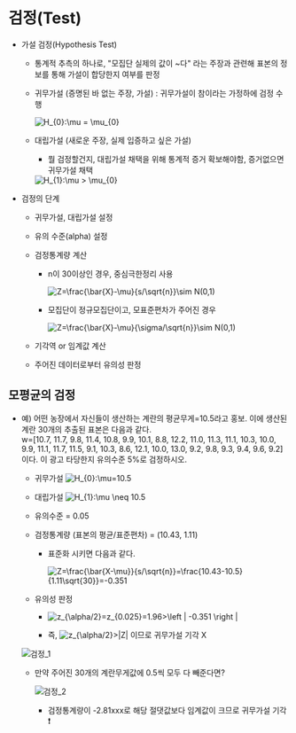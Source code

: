 # 검정(Test)

+ 가설 검정(Hypothesis Test)
   + 통계적 추측의 하나로, "모집단 실제의 값이 ~다" 라는 주장과 관련해 표본의 정보를 통해 가설이 합당한지 여부를 판정
   + 귀무가설 (증명된 바 없는 주장, 가설) : 귀무가설이 참이라는 가정하에 검정 수행   
   
      <img src="https://latex.codecogs.com/gif.latex?H_{0}:\mu&space;=&space;\mu_{0}" title="H_{0}:\mu = \mu_{0}" />   
          
   + 대립가설 (새로운 주장, 실제 입증하고 싶은 가설)   
      + 뭘 검정할건지, 대립가설 채택을 위해 통계적 증거 확보해야함, 증거없으면 귀무가설 채택
   
      <img src="https://latex.codecogs.com/gif.latex?H_{1}:\mu&space;>&space;\mu_{0}" title="H_{1}:\mu > \mu_{0}" />    
      
      
+ 검정의 단계
   + 귀무가설, 대립가설 설정
   + 유의 수준(alpha) 설정
   + 검정통계량 계산
      + n이 30이상인 경우, 중심극한정리 사용   
   
        <img src="https://latex.codecogs.com/gif.latex?Z=\frac{\bar{X}-\mu}{s/\sqrt{n}}\sim&space;N(0,1)" title="Z=\frac{\bar{X}-\mu}{s/\sqrt{n}}\sim N(0,1)" />   
      
      + 모집단이 정규모집단이고, 모표준편차가 주어진 경우   
      
        <img src="https://latex.codecogs.com/gif.latex?Z=\frac{\bar{X}-\mu}{\sigma/\sqrt{n}}\sim&space;N(0,1)" title="Z=\frac{\bar{X}-\mu}{\sigma/\sqrt{n}}\sim N(0,1)" />   
      
   + 기각역 or 임계값 계산
   + 주어진 데이터로부터 유의성 판정
   
   
## 모평균의 검정   

+ 예) 어떤 농장에서 자신들이 생산하는 계란의 평균무게=10.5라고 홍보. 이에 생산된 계란 30개의 추출된 표본은 다음과 같다.   
   w=[10.7, 11.7, 9.8, 11.4, 10.8, 9.9, 10.1, 8.8, 12.2, 11.0, 11.3, 11.1, 10.3, 10.0, 9.9, 11.1, 11.7, 11.5, 9.1, 10.3, 8.6, 12.1, 10.0, 13.0, 9.2, 9.8, 9.3, 9.4, 9.6, 9.2]이다. 
   이 광고 타당한지 유의수준 5%로 검정하시오.   
   
   + 귀무가설 <img src="https://latex.codecogs.com/gif.latex?H_{0}:\mu=10.5" title="H_{0}:\mu=10.5" />     
   
   + 대립가설 <img src="https://latex.codecogs.com/gif.latex?H_{1}:\mu&space;\neq&space;10.5" title="H_{1}:\mu \neq 10.5" />   
   
   + 유의수준 = 0.05
   + 검정통계량 (표본의 평균/표준편차) = (10.43, 1.11)
     + 표준화 시키면 다음과 같다.   
     
        <img src="https://latex.codecogs.com/gif.latex?Z=\frac{\bar{X-\mu}}{s/\sqrt{n}}=\frac{10.43-10.5}{1.11\sqrt{30}}=-0.351" title="Z=\frac{\bar{X-\mu}}{s/\sqrt{n}}=\frac{10.43-10.5}{1.11\sqrt{30}}=-0.351" />   
        
   + 유의성 판정   
   
      + <img src="https://latex.codecogs.com/gif.latex?z_{\alpha/2}=z_{0.025}=1.96>\left&space;|&space;-0.351&space;\right&space;|" title="z_{\alpha/2}=z_{0.025}=1.96>\left | -0.351 \right |" />   
      
      + 즉, <img src="https://latex.codecogs.com/gif.latex?z_{\alpha/2}>|Z|" title="z_{\alpha/2}>|Z|" /> 이므로 귀무가설 기각 X
      
      
   ![검정_1](https://user-images.githubusercontent.com/72974863/101893394-08bd3080-3be8-11eb-9329-17c10ac57930.png)   

   + 만약 주어진 30개의 계란무게값에 0.5씩 모두 다 빼준다면?
   
      ![검정_2](https://user-images.githubusercontent.com/72974863/101893852-ab75af00-3be8-11eb-9571-95192b866fd2.png)    
      
      + 검정통계량이 -2.81xxx로 해당 절댓값보다 임계값이 크므로 귀무가설 기각 ❗ 

      
